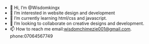 - 👋 Hi, I’m @Wisdomkingx
- 👀 I’m interested in website design and development
- 🌱 I’m currently learning html/css and javascript.
- 💞️ I’m looking to collaborate on creative designs and development.
- 📫 How to reach me email:wisdomchimezie001@gmail.com. phone:07064567749

<!---
Wisdomkingx/Wisdomkingx is a ✨ special ✨ repository because its `README.md` (this file) appears on your GitHub profile.
You can click the Preview link to take a look at your changes.
--->
